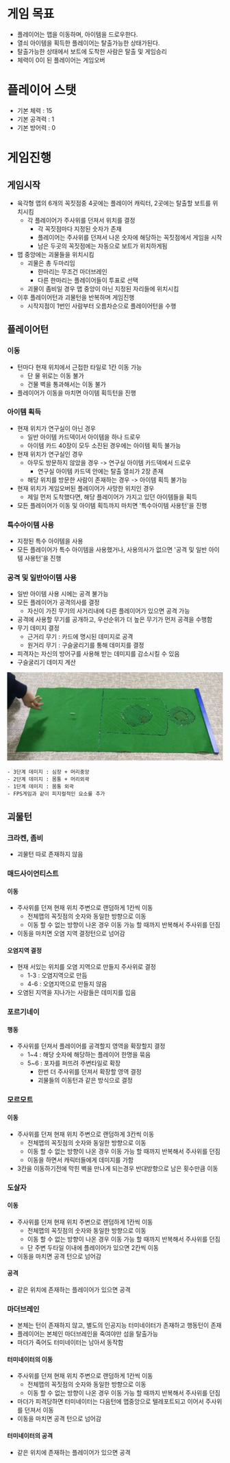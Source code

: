 # 게임 목표
- 플레이어는 맵을 이동하며, 아이템을 드로우한다.
- 열쇠 아이템을 획득한 플레이어는 탈출가능한 상태가된다.
- 탈출가능한 상태에서 보트에 도착한 사람은 탈출 및 게임승리
- 체력이 0이 된 플레이어는 게임오버

# 플레이어 스탯
- 기본 체력 : 15
- 기본 공격력 : 1
- 기본 방어력 : 0



# 게임진행
## 게임시작
- 육각형 맵의 6개의 꼭짓점중 4곳에는 플레이어 캐릭터, 2곳에는 탈출할 보트를 위치시킴
    - 각 플레이어가 주사위를 던져서 위치를 결정
        - 각 꼭짓점마다 지정된 숫자가 존재
        - 플레이어는 주사위를 던져서 나온 숫자에 해당하는 꼭짓점에서 게임을 시작
        - 남은 두곳의 꼭짓점에는 자동으로 보트가 위치하게됨
- 맵 중앙에는 괴물들을 위치시킴
    - 괴물은 총 두마리임
        - 한마리는 무조건 마더브레인
        - 다른 한마리는 플레이어들이 투표로 선택
    - 괴물이 좀비일 경우 맵 중앙이 아닌 지정된 자리들에 위치시킴
- 이후 플레이어턴과 괴물턴을 반복하며 게임진행
    - 시작지점이 1번인 사람부터 오름차순으로 플레이어턴을 수행

## 플레이어턴
### 이동
- 턴마다 현재 위치에서 근접한 타일로 1칸 이동 가능
  - 단 물 위로는 이동 불가
  - 건물 벽을 통과해서는 이동 불가
- 플레이어가 이동을 마치면 아이템 획득턴을 진행

### 아이템 획득
- 현재 위치가 연구실이 아닌 경우
    - 일반 아이템 카드덱이서 아이템을 하나 드로우
    - 아이템 카드 40장이 모두 소진된 경우에는 아이템 획득 불가능
- 현재 위치가 연구실인 경우
    - 아무도 방문하지 않았을 경우 -> 연구실 아이템 카드덱에서 드로우
        - 연구실 아이템 카드덱 안에는 탈출 열쇠가 2장 존재
    - 해당 위치를 방문한 사람이 존재하는 경우 -> 아이템 획득 불가능
- 현재 위치가 게임오버된 플레이어가 사망한 위치인 경우
    - 제일 먼저 도착했다면, 해당 플레이어가 가지고 있던 아이템들을 획득
- 모든 플레이어가 이동 및 아이템 획득까지 마치면 '특수아이템 사용턴'을 진행

### 특수아이템 사용
- 지정된 특수 아이템을 사용
- 모든 플레이어가 특수 아이템을 사용했거나, 사용의사가 없으면 '공격 및 일반 아이템 사용턴'을 진행

### 공격 및 일반아이템 사용
- 일반 아이템 사용 시에는 공격 불가능
- 모든 플레이어가 공격의사를 결정
    - 자신이 가진 무기의 사거리내에 다른 플레이어가 있으면 공격 가능
- 공격에 사용할 무기를 공개하고, 우선순위가 더 높은 무기가 먼저 공격을 수행함
- 무기 데미지 결정
    - 근거리 무기 : 카드에 명시된 데미지로 공격
    - 원거리 무기 : 구슬굴리기를 통해 데미지를 결정
- 피격자는 자신의 방어구를 사용해 받는 데미지를 감소시킬 수 있음
- 구슬굴리기 데미지 계산

![target](./target/과녁이미지.jpg)

    - 3단계 데미지 : 심장 + 머리중앙
    - 2단계 데미지 : 몸통 + 머리외곽
    - 1단계 데미지 : 몸통 외곽
    - FPS게임과 같이 피지컬적인 요소를 추가


## 괴물턴
### 크라켄, 좀비
- 괴물턴 따로 존재하지 않음

### 매드사이언티스트
#### 이동
- 주사위를 던져 현재 위치 주변으로 랜덤하게 1칸씩 이동
    - 전체맵의 꼭짓점의 숫자와 동일한 방향으로 이동
    - 이동 할 수 없는 방향이 나온 경우 이동 가능 할 때까지 반복해서 주사위를 던짐
- 이동을 마치면 오염 지역 결정턴으로 넘어감
#### 오염지역 결정
- 현재 서있는 위치를 오염 지역으로 만들지 주사위로 결정
    - 1-3 : 오염지역으로 만듬
    - 4-6 : 오염지역으로 만들지 않음
- 오염된 지역을 지나가는 사람들은 데미지를 입음
  
### 포르기네이
#### 행동
- 주사위를 던져서 플레이어를 공격할지 영역을 확장할지 결정
    - 1~4 : 해당 숫자에 해당하는 플레이어 한명을 묶음
    - 5~6 : 포자를 퍼뜨려 주변타일로 확장
        - 한번 더 주사위를 던져서 확장할 영역 결정
        - 괴물들의 이동턴과 같은 방식으로 결정

### 모르모트
#### 이동
- 주사위를 던져 현재 위치 주변으로 랜덤하게 3칸씩 이동
    - 전체맵의 꼭짓점의 숫자와 동일한 방향으로 이동
    - 이동 할 수 없는 방향이 나온 경우 이동 가능 할 때까지 반복해서 주사위를 던짐
    - 이동을 하면서 캐릭터들에게 데미지를 가함
- 3칸을 이동하기전에 막힌 벽을 만나게 되는경우 반대방향으로 남은 횟수만큼 이동

### 도살자
#### 이동
- 주사위를 던져 현재 위치 주변으로 랜덤하게 1칸씩 이동
    - 전체맵의 꼭짓점의 숫자와 동일한 방향으로 이동
    - 이동 할 수 없는 방향이 나온 경우 이동 가능 할 때까지 반복해서 주사위를 던짐
    - 단 주변 두타일 이내에 플레이어가 있으면 2칸씩 이동
- 이동을 마치면 공격 턴으로 넘어감
#### 공격
- 같은 위치에 존재하는 플레이어가 있으면 공격
  
### 마더브레인
- 본체는 턴이 존재하지 않고, 별도의 인공지능 터미네이터가 존재하고 행동턴이 존재
- 플레이어는 본체인 마더브레인을 죽여야만 섬을 탈출가능
- 마더가 죽어도 터미네이터는 남아서 동작함
#### 터미네이터의 이동
- 주사위를 던져 현재 위치 주변으로 랜덤하게 1칸씩 이동
    - 전체맵의 꼭짓점의 숫자와 동일한 방향으로 이동
    - 이동 할 수 없는 방향이 나온 경우 이동 가능 할 때까지 반복해서 주사위를 던짐
- 마더가 피격당하면 터미네이터는 다음턴에 맵중앙으로 텔레포트되고 이어서 주사위를 던져서 이동
- 이동을 마치면 공격 턴으로 넘어감
#### 터미네이터의 공격
- 같은 위치에 존재하는 플레이어가 있으면 공격